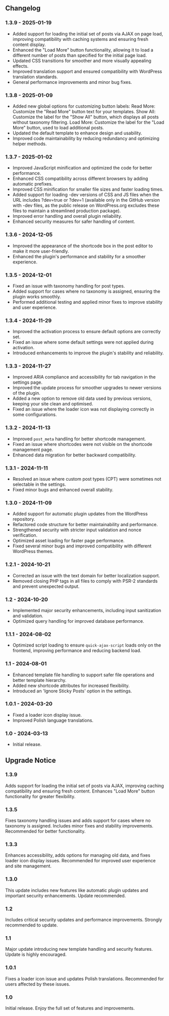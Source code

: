 ## Changelog

### 1.3.9 - 2025-01-19
- Added support for loading the initial set of posts via AJAX on page load, improving compatibility with caching systems and ensuring fresh content display.
- Enhanced the "Load More" button functionality, allowing it to load a different number of posts than specified for the initial page load.
- Updated CSS transitions for smoother and more visually appealing effects.
- Improved translation support and ensured compatibility with WordPress translation standards.
- General performance improvements and minor bug fixes.

### 1.3.8 - 2025-01-09
- Added new global options for customizing button labels:
  Read More: Customize the "Read More" button text for your templates.
  Show All: Customize the label for the "Show All" button, which displays all posts without taxonomy filtering.
  Load More: Customize the label for the "Load More" button, used to load additional posts.
- Updated the default template to enhance design and usability.
- Improved code maintainability by reducing redundancy and optimizing helper methods.

### 1.3.7 - 2025-01-02
- Improved JavaScript minification and optimized the code for better performance.
- Enhanced CSS compatibility across different browsers by adding automatic prefixes.
- Improved CSS minification for smaller file sizes and faster loading times.
- Added support for loading -dev versions of CSS and JS files when the URL includes ?dev=true or ?dev=1 (available only in the GitHub version with -dev files, as the public release on WordPress.org excludes these files to maintain a streamlined production package).
- Improved error handling and overall plugin reliability.
- Enhanced security measures for safer handling of content.

### 1.3.6 - 2024-12-05
- Improved the appearance of the shortcode box in the post editor to make it more user-friendly.
- Enhanced the plugin's performance and stability for a smoother experience.

### 1.3.5 - 2024-12-01
- Fixed an issue with taxonomy handling for post types.
- Added support for cases where no taxonomy is assigned, ensuring the plugin works smoothly.
- Performed additional testing and applied minor fixes to improve stability and user experience.

### 1.3.4 - 2024-11-29
- Improved the activation process to ensure default options are correctly set.
- Fixed an issue where some default settings were not applied during activation.
- Introduced enhancements to improve the plugin's stability and reliability.

### 1.3.3 - 2024-11-27
- Improved ARIA compliance and accessibility for tab navigation in the settings page.
- Improved the update process for smoother upgrades to newer versions of the plugin.
- Added a new option to remove old data used by previous versions, keeping your site clean and optimised.
- Fixed an issue where the loader icon was not displaying correctly in some configurations.

### 1.3.2 - 2024-11-13
- Improved `post_meta` handling for better shortcode management.
- Fixed an issue where shortcodes were not visible on the shortcode management page.
- Enhanced data migration for better backward compatibility.

### 1.3.1 - 2024-11-11
- Resolved an issue where custom post types (CPT) were sometimes not selectable in the settings.
- Fixed minor bugs and enhanced overall stability.

### 1.3.0 - 2024-11-09
- Added support for automatic plugin updates from the WordPress repository.
- Refactored code structure for better maintainability and performance.
- Strengthened security with stricter input validation and nonce verification.
- Optimized asset loading for faster page performance.
- Fixed several minor bugs and improved compatibility with different WordPress themes.

### 1.2.1 - 2024-10-21
- Corrected an issue with the text domain for better localization support.
- Removed closing PHP tags in all files to comply with PSR-2 standards and prevent unexpected output.

### 1.2 - 2024-10-20
- Implemented major security enhancements, including input sanitization and validation.
- Optimized query handling for improved database performance.

### 1.1.1 - 2024-08-02
- Optimized script loading to ensure `quick-ajax-script` loads only on the frontend, improving performance and reducing backend load.

### 1.1 - 2024-08-01
- Enhanced template file handling to support safer file operations and better template hierarchy.
- Added new shortcode attributes for increased flexibility.
- Introduced an 'Ignore Sticky Posts' option in the settings.

### 1.0.1 - 2024-03-20
- Fixed a loader icon display issue.
- Improved Polish language translations.

### 1.0 - 2024-03-13
- Initial release.

## Upgrade Notice

### 1.3.9
Adds support for loading the initial set of posts via AJAX, improving caching compatibility and ensuring fresh content. Enhances "Load More" button functionality for greater flexibility.

### 1.3.5
Fixes taxonomy handling issues and adds support for cases where no taxonomy is assigned. Includes minor fixes and stability improvements. Recommended for better functionality.

### 1.3.3
Enhances accessibility, adds options for managing old data, and fixes loader icon display issues. Recommended for improved user experience and site management.

### 1.3.0
This update includes new features like automatic plugin updates and important security enhancements. Update recommended.

### 1.2
Includes critical security updates and performance improvements. Strongly recommended to update.

### 1.1
Major update introducing new template handling and security features. Update is highly encouraged.

### 1.0.1
Fixes a loader icon issue and updates Polish translations. Recommended for users affected by these issues.

### 1.0
Initial release. Enjoy the full set of features and improvements.